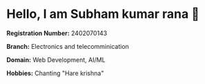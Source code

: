 # Hello, I am **Subham kumar rana** 👋

**Registration Number:** 2402070143 

**Branch:** Electronics and telecomminication

**Domain:** Web Development, AI/ML 

**Hobbies:** Chanting "Hare krishna"